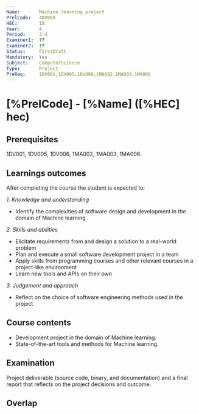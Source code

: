 ```yaml
---
Name:       Machine learning project
PrelCode:   4DV008
HEC:        10
Year:       4
Period:     3-4
Examiner1:  ??    
Examiner2:  ??
Status:     FirstDraft
Mandatory:  Yes
Subject:    ComputerScience
Type:       Project
PreReq:     1DV001;1DV005;1DV006;1MA002;1MA003;1MA006 
---
```


# [%PrelCode] - [%Name] ([%HEC] hec)

## Prerequisites

1DV001, 1DV005, 1DV006, 1MA002, 1MA003, 1MA006.

## Learnings outcomes

After completing the course the student is expected to:

*1. Knowledge and understanding*

- Identify the complexities of software design and development in the domain of Machine learning .

*2.	Skills and abilities*

- Elicitate requirements from and design a solution to a real-world problem
- Plan and execute a small software development project in a team
- Apply skills from programming courses and other relevant courses in a project-like environment
- Learn new tools and APIs on their own

*3.	Judgement and approach*

- Reflect on the choice of software engineering methods used in the project

## Course contents

- Development project in the domain of Machine learning.
- State-of-the-art tools and methods for Machine learning.

## Examination

Project deliverable (source code, binary, and documentation) and a final report that reflects on the project decisions and outcome.

## Overlap
